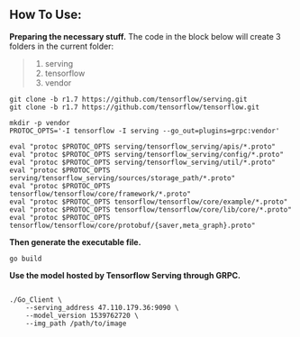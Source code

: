 

## How To Use:

**Preparing the necessary stuff.**
The code in the block below will create 3 folders in the current folder:
> 1. serving
> 2. tensorflow
> 3. vendor

```
git clone -b r1.7 https://github.com/tensorflow/serving.git
git clone -b r1.7 https://github.com/tensorflow/tensorflow.git

mkdir -p vendor
PROTOC_OPTS='-I tensorflow -I serving --go_out=plugins=grpc:vendor'

eval "protoc $PROTOC_OPTS serving/tensorflow_serving/apis/*.proto"
eval "protoc $PROTOC_OPTS serving/tensorflow_serving/config/*.proto"
eval "protoc $PROTOC_OPTS serving/tensorflow_serving/util/*.proto"
eval "protoc $PROTOC_OPTS serving/tensorflow_serving/sources/storage_path/*.proto"
eval "protoc $PROTOC_OPTS tensorflow/tensorflow/core/framework/*.proto"
eval "protoc $PROTOC_OPTS tensorflow/tensorflow/core/example/*.proto"
eval "protoc $PROTOC_OPTS tensorflow/tensorflow/core/lib/core/*.proto"
eval "protoc $PROTOC_OPTS tensorflow/tensorflow/core/protobuf/{saver,meta_graph}.proto"
```

**Then generate the executable file.**

```
go build
```

**Use the model hosted by Tensorflow Serving through GRPC.**

```

./Go_Client \
	--serving_address 47.110.179.36:9090 \
	--model_version 1539762720 \
	--img_path /path/to/image

```


